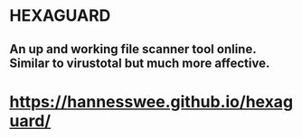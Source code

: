 # HEXAGUARD
## An up and working file scanner tool online. Similar to virustotal but much more affective. 
# https://hannesswee.github.io/hexaguard/
